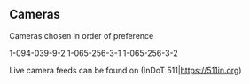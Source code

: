 ## Cameras
Cameras chosen in order of preference

1-094-039-9-2
1-065-256-3-1
1-065-256-3-2

Live camera feeds can be found on (InDoT 511|https://511in.org)

